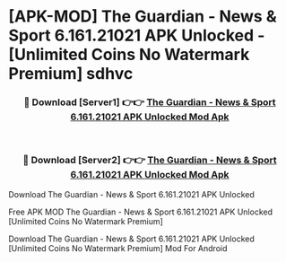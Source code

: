 # [APK-MOD] The Guardian - News & Sport 6.161.21021 APK Unlocked - [Unlimited Coins No Watermark Premium] sdhvc



<div align="center">
<h3>🔴 Download [Server1] 👉👉 <a href="https://momento.my/?title=The_Guardian_-_News_&_Sport_6.161.21021_APK_Unlocked">The Guardian - News & Sport 6.161.21021 APK Unlocked Mod Apk</a></h3><br>

<h3>🔴 Download [Server2] 👉👉 <a href="https://momento.my/?title=The_Guardian_-_News_&_Sport_6.161.21021_APK_Unlocked">The Guardian - News & Sport 6.161.21021 APK Unlocked Mod Apk</a></h3>
</div>



Download The Guardian - News & Sport 6.161.21021 APK Unlocked 

Free APK MOD The Guardian - News & Sport 6.161.21021 APK Unlocked [Unlimited Coins No Watermark Premium]

Download The Guardian - News & Sport 6.161.21021 APK Unlocked [Unlimited Coins No Watermark Premium] Mod For Android
